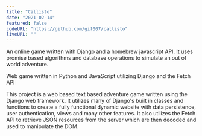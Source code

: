```yaml
---
title: "Callisto"
date: "2021-02-14"
featured: false
codeURL: "https://github.com/gif007/callisto"
liveURL: ""
---
```

An online game written with Django and a homebrew javascript API.  It uses promise based algorithms and database operations to simulate an out of world adventure.

Web game written in Python and JavaScript utilizing Django and the Fetch API

This project is a web based text based adventure game written using the Django web framework. It utilizes many of Django's built in classes and functions to create a fully functional dynamic website with data persistence, user authentication, views and many other features. It also utilizes the Fetch API to retrieve JSON resources from the server which are then decoded and used to manipulate the DOM.